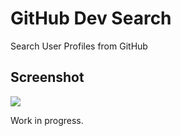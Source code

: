 # GitHub Dev Search
Search User Profiles from GitHub

## Screenshot
![](./screenshot1.png)

Work in progress.
